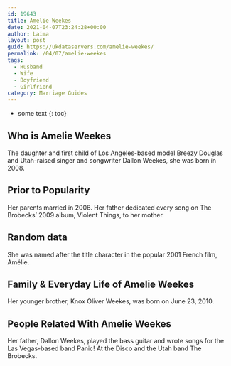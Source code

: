 ```yaml
---
id: 19643
title: Amelie Weekes
date: 2021-04-07T23:24:28+00:00
author: Laima
layout: post
guid: https://ukdataservers.com/amelie-weekes/
permalink: /04/07/amelie-weekes
tags:
  - Husband
  - Wife
  - Boyfriend
  - Girlfriend
category: Marriage Guides
---
```


* some text
{: toc}


## Who is Amelie Weekes
                  
                  
                  
The daughter and first child of Los Angeles-based model Breezy Douglas and Utah-raised singer and songwriter Dallon Weekes, she was born in 2008.
                  
              
            
              
            
                
                
                
## Prior to Popularity
                  
                  
                  
Her parents married in 2006. Her father dedicated every song on The Brobecks&#8217; 2009 album, Violent Things, to her mother.
                  
              
            
              
            
                
                
                
## Random data
                  
                  
                  
She was named after the title character in the popular 2001 French film, Amélie.
                  
              
            
              
            
                
                
                
## Family & Everyday Life of Amelie Weekes
                  
                  
                  
Her younger brother, Knox Oliver Weekes, was born on June 23, 2010.
                  
              
            
              
            
                
                
                
## People Related With Amelie Weekes
                  
                  
                  
Her father, Dallon Weekes, played the bass guitar and wrote songs for the Las Vegas-based band Panic! At the Disco and the Utah band The Brobecks.
                  
              
            
              
            
                
              
            
              
              
            
            
              
            
          
          
          